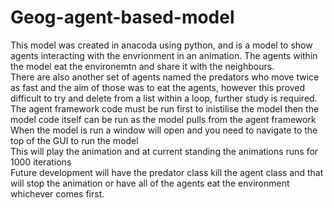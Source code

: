 # Geog-agent-based-model
<p> This model was created in anacoda using python, and is a model to show agents interacting with the envrionment in an animation. The agents within the model eat the environemtn and share it with the neighbours. </br>
There are also another set of agents named the predators who move twice as fast and the aim of those was to eat the agents, however this proved difficult to try and delete from a list within a loop, further study is required. </br>
The agent framework code must be run first to inistilise the model then the model code itself can be run as the model pulls from the agent framework</br>
When the model is run a window will open and you need to navigate to the top of the GUI to run the model</br>
This will play the animation and at current standing the animations runs for 1000 iterations </br>
Future development will have the predator class kill the agent class and that will stop the animation or have all of the agents eat the environment whichever comes first.</p>
